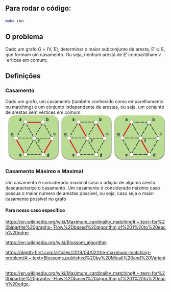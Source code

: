 ## Para rodar o código:
```bash
make run
```

## O problema

Dado um grafo G = (V, E), determinar o maior subconjunto de aresta, E′ ⊆ E,
que formam um casamento. Ou seja, nenhum aresta de E′
compartilham v´ertices
em comum;

## Definições

### Casamento
Dado um grafo, um casamento (também conhecido como emparelhamento ou
matching) é um conjunto independente de arestas, ou seja, um conjunto de
arestas sem vértices em comum.
![alt text](image.png)

### Casamento Máximo e Maximal
Um casamento é considerado maximal caso a adição de alguma aresta
descaracterize o casamento.
Um casamento é considerado máximo caso possua o maior número de arestas
possível, ou seja, caso seja o maior casamento possível no grafo


#### Para nosso caso específico
https://en.wikipedia.org/wiki/Maximum_cardinality_matching#:~:text=for%20bipartite%20graphs-,Flow%2Dbased%20algorithm,of%201%20to%20each%20edge

https://en.wikipedia.org/wiki/Blossom_algorithm

https://depth-first.com/articles/2019/04/02/the-maximum-matching-problem/#:~:text=Blossoms,published%20by%20Micali%20and%20Variani.

https://en.wikipedia.org/wiki/Maximum_cardinality_matching#:~:text=for%20bipartite%20graphs-,Flow%2Dbased%20algorithm,of%201%20to%20each%20edge.